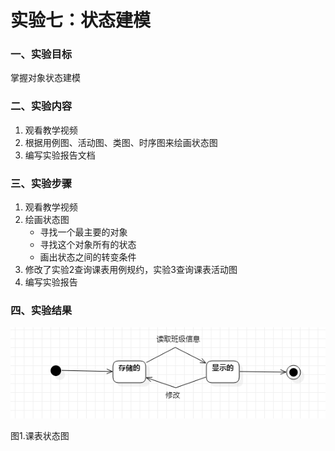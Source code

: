 ﻿# 实验七：状态建模 

 ### 一、实验目标
  掌握对象状态建模


 ### 二、实验内容
 1. 观看教学视频
 2. 根据用例图、活动图、类图、时序图来绘画状态图  
 3. 编写实验报告文档

 ### 三、实验步骤
 1. 观看教学视频
 2. 绘画状态图
      - 寻找一个最主要的对象   
      - 寻找这个对象所有的状态  
      - 画出状态之间的转变条件 
 3. 修改了实验2查询课表用例规约，实验3查询课表活动图
 4. 编写实验报告

  ### 四、实验结果
   ![课表状态图](./lab7-model1.png)  

   图1.课表状态图
